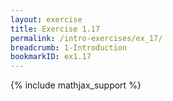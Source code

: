 ```yaml
---
layout: exercise
title: Exercise 1.17
permalink: /intro-exercises/ex_17/
breadcrumb: 1-Introduction
bookmarkID: ex1.17
---
```


{% include mathjax_support %}
